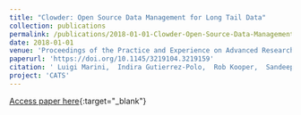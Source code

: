 ```yaml
---
title: "Clowder: Open Source Data Management for Long Tail Data"
collection: publications
permalink: /publications/2018-01-01-Clowder-Open-Source-Data-Management-for-Long-Tail-Data
date: 2018-01-01
venue: 'Proceedings of the Practice and Experience on Advanced Research Computing'
paperurl: 'https://doi.org/10.1145/3219104.3219159'
citation: ' Luigi Marini,  Indira Gutierrez-Polo,  Rob Kooper,  Sandeep Puthanveetil Satheesan,  Maxwell Burnette,  Jong Lee,  Todd Nicholson,  Yan Zhao,  Kenton McHenry, &quot;Clowder: Open Source Data Management for Long Tail Data.&quot; Proceedings of the Practice and Experience on Advanced Research Computing, 2018.'
project: 'CATS'
---
```

[Access paper here](https://doi.org/10.1145/3219104.3219159){:target="_blank"}
